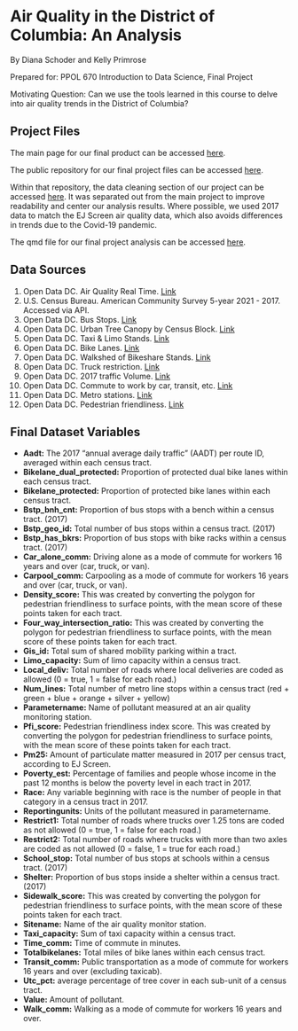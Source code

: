 # Air Quality in the District of Columbia: An Analysis
By Diana Schoder and Kelly Primrose

Prepared for: PPOL 670 Introduction to Data Science, Final Project

Motivating Question: Can we use the tools learned in this course to delve into air quality trends in the District of Columbia?

## Project Files
The main page for our final product can be accessed [here](https://kprimrose13.github.io/finalproject/finalproject.html).

The public repository for our final project files can be accessed [here](https://github.com/KPrimrose13/finalproject).

Within that repository, the data cleaning section of our project can be accessed [here](https://github.com/KPrimrose13/finalproject/blob/eaf53bac9ae6c3d7c1254675be14ca839dc25c0f/TransitDataCleaning.R). It was separated out from the main project to improve readability and center our analysis results. Where possible, we used 2017 data to match the EJ Screen air quality data, which also avoids differences in trends due to the Covid-19 pandemic.

The qmd file for our final project analysis can be accessed [here](https://github.com/KPrimrose13/finalproject/blob/0640ced3439978583b42c45cecfacceaf9047c19/finalproject.qmd).

## Data Sources

1. Open Data DC. Air Quality Real Time. [Link](https://opendata.dc.gov/datasets/DCGIS::air-quality-realtime/about) 
2. U.S. Census Bureau. American Community Survey 5-year 2021 - 2017. Accessed via API.
3. Open Data DC. Bus Stops. [Link](https://opendata.dc.gov/datasets/metro-bus-stops/explore)
4. Open Data DC. Urban Tree Canopy by Census Block. [Link](https://opendata.dc.gov/datasets/DCGIS::urban-tree-canopy-by-census-block-in-2020/explore?location=38.893730%2C-77.014456%2C12.78)
5. Open Data DC. Taxi & Limo Stands. [Link](https://opendata.dc.gov/datasets/DCGIS::taxi-and-limousine-stands-/explore?location=38.894944%2C-77.015000%2C12.62)
6. Open Data DC. Bike Lanes. [Link](https://opendata.dc.gov/datasets/DCGIS::bicycle-lanes/explore) 
7. Open Data DC. Walkshed of Bikeshare Stands. [Link](https://opendata.dc.gov/datasets/DCGIS::walkshed-bikeshare/explore?location=38.898101%2C-77.004680%2C13.09)
8. Open Data DC. Truck restriction. [Link](https://opendata.dc.gov/datasets/DCGIS::truck-restriction/explore)
9. Open Data DC. 2017 traffic Volume. [Link](https://opendata.dc.gov/datasets/DCGIS::2017-traffic-volume/explore?location=38.892506%2C-77.020630%2C12.70)
10. Open Data DC. Commute to work by car, transit, etc. [Link](https://opendata.dc.gov/datasets/DCGIS::acs-economic-characteristics-dc-census-tract/about)
11. Open Data DC. Metro stations. [Link](https://opendata.dc.gov/datasets/DCGIS::metro-stations-district/explore?location=38.892509%2C-77.020630%2C12.70)
12. Open Data DC. Pedestrian friendliness. [Link](https://opendata.dc.gov/datasets/DCGIS::pedestrian-friendliness-index-census-blocks/explore)


## Final Dataset Variables

* **Aadt:** The 2017 “annual average daily traffic” (AADT) per route ID, averaged within each census tract.
* **Bikelane_dual_protected:** Proportion of protected dual bike lanes within each census tract.
* **Bikelane_protected:** Proportion of protected bike lanes within each census tract.
* **Bstp_bnh_cnt:** Proportion of bus stops with a bench within a census tract. (2017)
* **Bstp_geo_id:** Total number of bus stops within a census tract. (2017)
* **Bstp_has_bkrs:** Proportion of bus stops with bike racks within a census tract. (2017)
* **Car_alone_comm:** Driving alone as a mode of commute for workers 16 years and over (car, truck, or van).
* **Carpool_comm:** Carpooling as a mode of commute for workers 16 years and over (car, truck, or van).
* **Density_score:** This was created by converting the polygon for pedestrian friendliness to surface points, with the mean score of these points taken for each tract.
* **Four_way_intersection_ratio:** This was created by converting the polygon for pedestrian friendliness to surface points, with the mean score of these points taken for each tract.
* **Gis_id:** Total sum of shared mobility parking within a tract.
* **Limo_capacity:** Sum of limo capacity within a census tract.
* **Local_deliv:** Total number of roads where local deliveries are coded as allowed (0 = true, 1 = false for each road.)
* **Num_lines:** Total number of metro line stops within a census tract (red + green + blue + orange + silver + yellow)
* **Parametername:** Name of pollutant measured at an air quality monitoring station.
* **Pfi_score:** Pedestrian friendliness index score. This was created by converting the polygon for pedestrian friendliness to surface points, with the mean score of these points taken for each tract.
* **Pm25:** Amount of particulate matter measured in 2017 per census tract, according to EJ Screen.
* **Poverty_est:** Percentage of families and people whose income in the past 12 months is below the poverty level in each tract in 2017. 
* **Race:** Any variable beginning with race is the number of people in that category in a census tract in 2017.
* **Reportingunits:** Units of the pollutant measured in parametername.
* **Restrict1:** Total number of roads where trucks over 1.25 tons are coded as not allowed (0 = true, 1 = false for each road.)
* **Restrict2:** Total number of roads where trucks with more than two axles are coded as not allowed (0 = false, 1 = true for each road.)
* **School_stop:** Total number of bus stops at schools within a census tract. (2017)
* **Shelter:** Proportion of bus stops inside a shelter within a census tract. (2017)
* **Sidewalk_score:** This was created by converting the polygon for pedestrian friendliness to surface points, with the mean score of these points taken for each tract.
* **Sitename:** Name of the air quality monitor station.
* **Taxi_capacity:** Sum of taxi capacity within a census tract.
* **Time_comm:** Time of commute in minutes.
* **Totalbikelanes:** Total miles of bike lanes within each census tract.
* **Transit_comm:** Public transportation as a mode of commute for workers 16 years and over (excluding taxicab). 
* **Utc_pct:** average percentage of tree cover in each sub-unit of a census tract.
* **Value:** Amount of pollutant.
* **Walk_comm:** Walking as a mode of commute for workers 16 years and over. 


